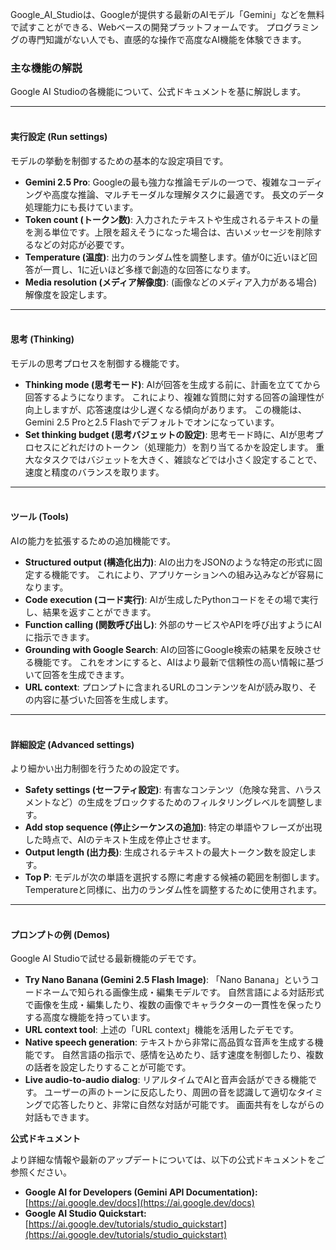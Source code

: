 Google_AI_Studioは、Googleが提供する最新のAIモデル「Gemini」などを無料で試すことができる、Webベースの開発プラットフォームです。 プログラミングの専門知識がない人でも、直感的な操作で高度なAI機能を体験できます。

### 主な機能の解説

Google AI Studioの各機能について、公式ドキュメントを基に解説します。

---

#### **<br>実行設定 (Run settings)**

モデルの挙動を制御するための基本的な設定項目です。

*   **Gemini 2.5 Pro**: Googleの最も強力な推論モデルの一つで、複雑なコーディングや高度な推論、マルチモーダルな理解タスクに最適です。 長文のデータ処理能力にも長けています。
*   **Token count (トークン数)**: 入力されたテキストや生成されるテキストの量を測る単位です。上限を超えそうになった場合は、古いメッセージを削除するなどの対応が必要です。
*   **Temperature (温度)**: 出力のランダム性を調整します。値が0に近いほど回答が一貫し、1に近いほど多様で創造的な回答になります。
*   **Media resolution (メディア解像度)**: (画像などのメディア入力がある場合) 解像度を設定します。

---

#### **<br>思考 (Thinking)**

モデルの思考プロセスを制御する機能です。

*   **Thinking mode (思考モード)**: AIが回答を生成する前に、計画を立ててから回答するようになります。 これにより、複雑な質問に対する回答の論理性が向上しますが、応答速度は少し遅くなる傾向があります。 この機能は、Gemini 2.5 Proと2.5 Flashでデフォルトでオンになっています。
*   **Set thinking budget (思考バジェットの設定)**: 思考モード時に、AIが思考プロセスにどれだけのトークン（処理能力）を割り当てるかを設定します。 重大なタスクではバジェットを大きく、雑談などでは小さく設定することで、速度と精度のバランスを取ります。

---

#### **<br>ツール (Tools)**

AIの能力を拡張するための追加機能です。

*   **Structured output (構造化出力)**: AIの出力をJSONのような特定の形式に固定する機能です。 これにより、アプリケーションへの組み込みなどが容易になります。
*   **Code execution (コード実行)**: AIが生成したPythonコードをその場で実行し、結果を返すことができます。
*   **Function calling (関数呼び出し)**: 外部のサービスやAPIを呼び出すようにAIに指示できます。
*   **Grounding with Google Search**: AIの回答にGoogle検索の結果を反映させる機能です。 これをオンにすると、AIはより最新で信頼性の高い情報に基づいて回答を生成できます。
*   **URL context**: プロンプトに含まれるURLのコンテンツをAIが読み取り、その内容に基づいた回答を生成します。

---

#### **<br>詳細設定 (Advanced settings)**

より細かい出力制御を行うための設定です。

*   **Safety settings (セーフティ設定)**: 有害なコンテンツ（危険な発言、ハラスメントなど）の生成をブロックするためのフィルタリングレベルを調整します。
*   **Add stop sequence (停止シーケンスの追加)**: 特定の単語やフレーズが出現した時点で、AIのテキスト生成を停止させます。
*   **Output length (出力長)**: 生成されるテキストの最大トークン数を設定します。
*   **Top P**: モデルが次の単語を選択する際に考慮する候補の範囲を制御します。Temperatureと同様に、出力のランダム性を調整するために使用されます。

---

#### **<br>プロンプトの例 (Demos)**

Google AI Studioで試せる最新機能のデモです。

*   **Try Nano Banana (Gemini 2.5 Flash Image)**: 「Nano Banana」というコードネームで知られる画像生成・編集モデルです。 自然言語による対話形式で画像を生成・編集したり、複数の画像でキャラクターの一貫性を保ったりする高度な機能を持っています。
*   **URL context tool**: 上述の「URL context」機能を活用したデモです。
*   **Native speech generation**: テキストから非常に高品質な音声を生成する機能です。 自然言語の指示で、感情を込めたり、話す速度を制御したり、複数の話者を設定したりすることが可能です。
*   **Live audio-to-audio dialog**: リアルタイムでAIと音声会話ができる機能です。 ユーザーの声のトーンに反応したり、周囲の音を認識して適切なタイミングで応答したりと、非常に自然な対話が可能です。 画面共有をしながらの対話もできます。

**公式ドキュメント**

より詳細な情報や最新のアップデートについては、以下の公式ドキュメントをご参照ください。

*   **Google AI for Developers (Gemini API Documentation):** [https://ai.google.dev/docs](https://ai.google.dev/docs)
*   **Google AI Studio Quickstart:** [https://ai.google.dev/tutorials/studio_quickstart](https://ai.google.dev/tutorials/studio_quickstart)